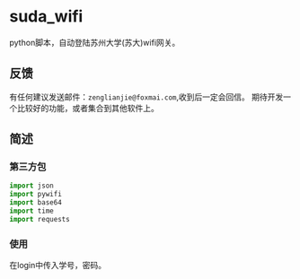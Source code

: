 # suda_wifi
python脚本，自动登陆苏州大学(苏大)wifi网关。
## 反馈
有任何建议发送邮件：`zenglianjie@foxmai.com`,收到后一定会回信。
期待开发一个比较好的功能，或者集合到其他软件上。
## 简述
### 第三方包
```python
import json
import pywifi
import base64
import time
import requests
```
### 使用
在login中传入学号，密码。
